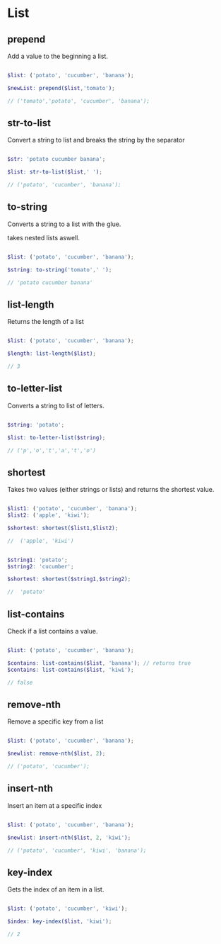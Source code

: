 # List

## prepend

Add a value to the beginning a list. 

```scss

$list: ('potato', 'cucumber', 'banana');

$newList: prepend($list,'tomato');

// ('tomato','potato', 'cucumber', 'banana');

```


## str-to-list

Convert a string to list and breaks the string by the separator

```scss

$str: 'potato cucumber banana';

$list: str-to-list($list,' ');

// ('potato', 'cucumber', 'banana');

```


## to-string

Converts a string to a list with the glue. 

takes nested lists aswell.

```scss

$list: ('potato', 'cucumber', 'banana');

$string: to-string('tomato',' ');

// 'potato cucumber banana'

```



## list-length

Returns the length of a list


```scss

$list: ('potato', 'cucumber', 'banana');

$length: list-length($list);

// 3

```

## to-letter-list

Converts a string to list of letters.


```scss

$string: 'potato';

$list: to-letter-list($string);

// ('p','o','t','a','t','o')

```

## shortest

Takes two values (either strings or lists) and returns the shortest value.



```scss

$list1: ('potato', 'cucumber', 'banana');
$list2: ('apple', 'kiwi');

$shortest: shortest($list1,$list2);

//  ('apple', 'kiwi')

```


```scss

$string1: 'potato';
$string2: 'cucumber';

$shortest: shortest($string1,$string2);

//  'potato'

```


## list-contains

Check if a list contains a value.


```scss

$list: ('potato', 'cucumber', 'banana');

$contains: list-contains($list, 'banana'); // returns true
$contains: list-contains($list, 'kiwi'); 

// false

```


## remove-nth

Remove a specific key from a list

```scss

$list: ('potato', 'cucumber', 'banana');

$newlist: remove-nth($list, 2); 

// ('potato', 'cucumber');

```

## insert-nth

Insert an item at a specific index

```scss

$list: ('potato', 'cucumber', 'banana');

$newlist: insert-nth($list, 2, 'kiwi'); 

// ('potato', 'cucumber', 'kiwi', 'banana');

```

## key-index

Gets the index of an item in a list.

```scss

$list: ('potato', 'cucumber', 'kiwi');

$index: key-index($list, 'kiwi'); 

// 2

```